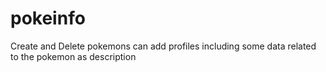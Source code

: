 # pokeinfo
Create and Delete pokemons   can add  profiles including some data related to the pokemon as description
